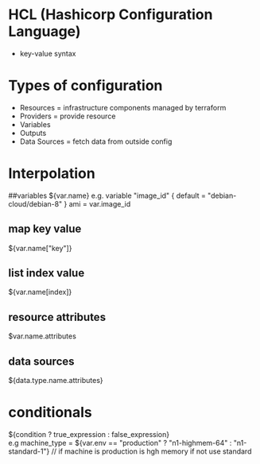 # HCL (Hashicorp Configuration Language)
- key-value syntax

# Types of configuration
- Resources = infrastructure components managed by terraform
- Providers = provide resource
- Variables
- Outputs
- Data Sources = fetch data from outside config

# Interpolation
##variables
${var.name}
e.g. 
variable "image_id" {
  default = "debian-cloud/debian-8"
}
ami = var.image_id

## map key value
${var.name["key"]}

## list index value
${var.name[index]}

## resource attributes
$var.name.attributes

## data sources
${data.type.name.attributes}

# conditionals
${condition ? true_expression : false_expression}  
e.g machine_type = ${var.env == "production" ? "n1-highmem-64" : "n1-standard-1"}
// if machine is production is hgh memory if not use standard
